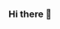 ### Hi there 👋

<!--
Hey I'm Matt, a full-stack web developper passionate about learning and growing. I currently work as a team lead at [theTribe.io](http://theTribe.io), helping SMB and Startup to develop their product, mostly using NodeJS and React.

About me : 

- 🌱 Currently learning to be better at CSS with [Josh Comeau](https://www.joshwcomeau.com/) and his fantastic [CSS for Js dev course](https://css-for-js.dev/)
- 🤔 What I want to learn next: Improving my React game with [Epic React](https://epicreact.dev/).
- 📫 How to reach me: Personal website / Twitter / Linkedin / ${myfullname}@gmail.com
- 💙 Things I love : meditation, Dungeon and Dragons, fishing.
- ⚡ Fun fact: Spent 7 yrs as a PM / Scrum master before switching to code after a failed startup launch
- 🎙️ Podcasts I listen regularly : [Syntax](https://syntax.fm/), [Changelog](https://changelog.com/podcast), [indie Hacker](https://www.indiehackers.com/podcasts)
-->
